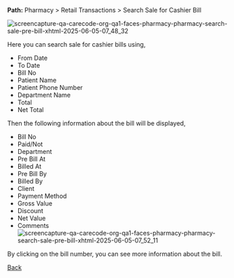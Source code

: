 **Path:** Pharmacy > Retail Transactions > Search Sale for Cashier Bill

![screencapture-qa-carecode-org-qa1-faces-pharmacy-pharmacy-search-sale-pre-bill-xhtml-2025-06-05-07_48_32](https://github.com/user-attachments/assets/56325355-e7ad-40bb-8c09-b798c899a835)

Here you can search sale for cashier bills using,
* From Date
* To Date
* Bill No
* Patient Name
* Patient Phone Number
* Department Name
* Total
* Net Total

Then the following information about the bill will be displayed,
* Bill No
* Paid/Not
* Department
* Pre Bill At
* Billed At
* Pre Bill By
* Billed By
* Client
* Payment Method
* Gross Value
* Discount
* Net Value
* Comments
![screencapture-qa-carecode-org-qa1-faces-pharmacy-pharmacy-search-sale-pre-bill-xhtml-2025-06-05-07_52_11](https://github.com/user-attachments/assets/d21f1580-4845-4bd7-92fc-14e851fc1baf)

By clicking on the bill number, you can see more information about the bill.

[Back](https://github.com/hmislk/hmis/wiki/Pharmacy-Sale)

